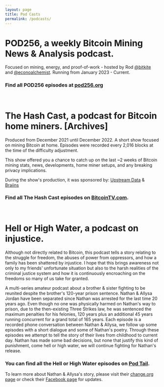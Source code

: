 ```yaml
---
layout: page
title: Pod Casts
permalink: /podcasts/
---
```

# POD256, a weekly Bitcoin Mining News & Analysis podcast.
Focused on mining, energy, and proof-of-work - hosted by Rod [@bitkite](https://wwww.twitter.com/bitkite) and [@econoalchemist](https://www.twitter.com/econoalchemist). Running from January 2023 - Current.

### Find all POD256 episodes at [pod256.org](https://www.pod256.org)

<br>

# The Hash Cast, a podcast for Bitcoin home miners. [Archives]
Produced from December 2021 until December 2022.
A short show focused on mining Bitcoin at home. Episodes were recorded every 2,016 blocks at the time of the difficulty adjustment.

This show offered you a chance to catch up on the last ~2 weeks of Bitcoin mining stats, news, developments, home miner setups, and any breaking privacy implications.

During the show's production, it was sponsored by: [Upstream Data](https://blog.upstreamdata.ca/) & [Braiins](https://braiins.com/)

### Find all The Hash Cast episodes on [BitcoinTV.com](https://bitcointv.com/c/hashcast/videos). 

<br>

# Hell or High Water, a podcast on injustice.
Although not directly related to Bitcoin, this podcast tells a story relating to the struggle for freedom, the abuses of power from oppressors, and how a family has been shattered by injustice. I hope that this brings awareness not only to my friends' unfortunate situation but also to the harsh realities of the criminal justice system and how it is continuously encroaching on the freedoms so many of us take for granted. 
  
A multi-series amateur podcast about a brother & sister fighting to be reunited despite the brother's 120-year prison sentence. Nathan & Allysa Jordan have been separated since Nathan was arrested for the last time 20 years ago. Even though no one was physically harmed on Nathan's way to prison, due to the then-existing Three Strikes law, he was sentenced the maximum penalties for his felonies, 120 years plus an additional 45 years running concurrent for a grand total of 165 years. Each episode is a recorded phone conversation between Nathan & Allysa, we follow up some episodes with a short dialogue and some of Nathan's poetry. Through these episodes we attempt to tell the story of their lives from childhood to current day. Nathan has made some bad decisions, but none that justify this kind of punishment, come hell or high water, we will continue fighting for Nathan's release.

### You can find all the Hell or High Water episodes on [Pod Tail](https://podtail.com/en/podcast/hell-or-high-water-1/).    

To learn more about Nathan & Allysa's story, please visit their [change.org page](https://www.change.org/p/governor-of-colorado-free-nathan-jordan-from-an-unjust-120-year-sentence/sign?original_footer_petition_id=18858059&algorithm=promoted&source_location=petition_footer&grid_position=11&pt=AVBldGl0aW9uAILVAgAAAAAAXdAz3yN3Ut5jZDhlM2I3NQ%3D%3D) or check their [Facebook page](https://www.facebook.com/FreeNathanJordan/) for updates.

